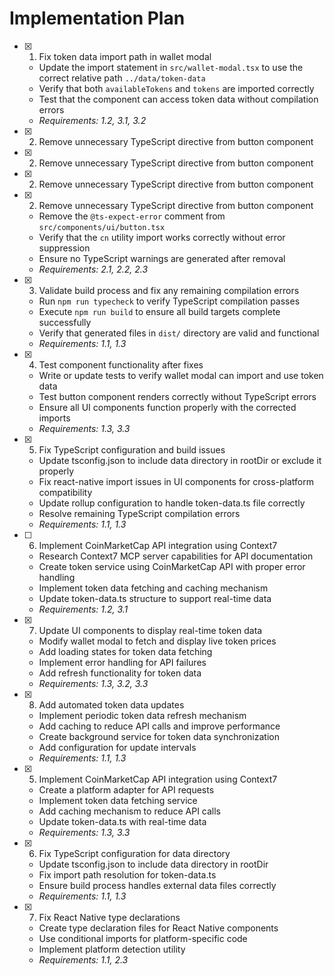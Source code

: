 # Implementation Plan

- [x] 1. Fix token data import path in wallet modal

  - Update the import statement in `src/wallet-modal.tsx` to use the correct relative path `../data/token-data`
  - Verify that both `availableTokens` and `tokens` are imported correctly
  - Test that the component can access token data without compilation errors
  - _Requirements: 1.2, 3.1, 3.2_

- [x] 2. Remove unnecessary TypeScript directive from button component
- [x] 2. Remove unnecessary TypeScript directive from button component
- [x] 2. Remove unnecessary TypeScript directive from button component
- [x] 2. Remove unnecessary TypeScript directive from button component

  - Remove the `@ts-expect-error` comment from `src/components/ui/button.tsx`
  - Verify that the `cn` utility import works correctly without error suppression
  - Ensure no TypeScript warnings are generated after removal
  - _Requirements: 2.1, 2.2, 2.3_

- [x] 3. Validate build process and fix any remaining compilation errors

  - Run `npm run typecheck` to verify TypeScript compilation passes
  - Execute `npm run build` to ensure all build targets complete successfully
  - Verify that generated files in `dist/` directory are valid and functional
  - _Requirements: 1.1, 1.3_

- [x] 4. Test component functionality after fixes

  - Write or update tests to verify wallet modal can import and use token data
  - Test button component renders correctly without TypeScript errors
  - Ensure all UI components function properly with the corrected imports
  - _Requirements: 1.3, 3.3_

- [x] 5. Fix TypeScript configuration and build issues


  - Update tsconfig.json to include data directory in rootDir or exclude it properly
  - Fix react-native import issues in UI components for cross-platform compatibility
  - Update rollup configuration to handle token-data.ts file correctly
  - Resolve remaining TypeScript compilation errors
  - _Requirements: 1.1, 1.3_

- [ ] 6. Implement CoinMarketCap API integration using Context7

  - Research Context7 MCP server capabilities for API documentation
  - Create token service using CoinMarketCap API with proper error handling
  - Implement token data fetching and caching mechanism
  - Update token-data.ts structure to support real-time data
  - _Requirements: 1.2, 3.1_

- [x] 7. Update UI components to display real-time token data

  - Modify wallet modal to fetch and display live token prices
  - Add loading states for token data fetching
  - Implement error handling for API failures
  - Add refresh functionality for token data
  - _Requirements: 1.3, 3.2, 3.3_

- [x] 8. Add automated token data updates

  - Implement periodic token data refresh mechanism
  - Add caching to reduce API calls and improve performance
  - Create background service for token data synchronization
  - Add configuration for update intervals
  - _Requirements: 1.1, 1.3_

- [x] 5. Implement CoinMarketCap API integration using Context7

  - Create a platform adapter for API requests
  - Implement token data fetching service
  - Add caching mechanism to reduce API calls
  - Update token-data.ts with real-time data
  - _Requirements: 1.3, 3.3_

- [x] 6. Fix TypeScript configuration for data directory

  - Update tsconfig.json to include data directory in rootDir
  - Fix import path resolution for token-data.ts
  - Ensure build process handles external data files correctly
  - _Requirements: 1.1, 1.3_

- [x] 7. Fix React Native type declarations
  - Create type declaration files for React Native components
  - Use conditional imports for platform-specific code
  - Implement platform detection utility
  - _Requirements: 1.1, 2.3_
